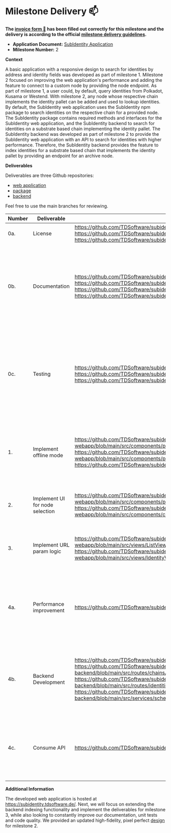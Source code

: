 # Milestone Delivery :mailbox:

**The [invoice form :pencil:](https://docs.google.com/forms/d/e/1FAIpQLSfmNYaoCgrxyhzgoKQ0ynQvnNRoTmgApz9NrMp-hd8mhIiO0A/viewform) has been filled out correctly for this milestone and the delivery is according to the official [milestone delivery guidelines](https://github.com/w3f/Grants-Program/blob/master/docs/milestone-deliverables-guidelines.md).**

* **Application Document:** [SubIdentity Application](https://github.com/w3f/Grants-Program/blob/master/applications/SubIdentity.md)
* **Milestone Number:** 2

**Context**

A basic application with a responsive design to search for identities by address and identity fields was developed as part of milestone 1. Milestone 2 focused on improving the web application's performance and adding the feature to connect to a custom node by providing the node endpoint.
As part of milestone 1, a user could, by default, query identities from Polkadot, Kusama or Westend. With milestone 2, any node whose respective chain implements the identity pallet can be added and used to lookup identities. 
By default, the SubIdentity web application uses the SubIdentity npm package to search identities on the respective chain for a provided node. The SubIdentity package contains required methods and interfaces for the SubIdentity web application, and the SubIdentity backend to search for identities on a substrate based chain implementing the identity pallet.
The SubIdentity backend was developed as part of milestone 2 to provide the SubIdentity web application with an API to search for identities with higher performance. Therefore, the SubIdentity backend provides the feature to index identities for a substrate based chain that implements the identity pallet by providing an endpoint for an archive node.

**Deliverables**

Deliverables are three Github repositories:
* [web application](https://github.com/TDSoftware/subidentity-webapp)
* [package](https://github.com/TDSoftware/subidentity-package)
* [backend](https://github.com/TDSoftware/subidentity-backend)

Feel free to use the main branches for reviewing.

| Number | Deliverable | Link | Notes |
| ------------- | ------------- | ------------- |------------- |
| 0a. | License | https://github.com/TDSoftware/subidentity-package/blob/main/LICENSE https://github.com/TDSoftware/subidentity-webapp/blob/main/LICENSE https://github.com/TDSoftware/subidentity-backend/blob/main/LICENSE | Apache 2.0 |
| 0b. | Documentation | https://github.com/TDSoftware/subidentity-webapp/blob/main/README.md https://github.com/TDSoftware/subidentity-webapp/blob/main/docs/Tutorial.md https://github.com/TDSoftware/subidentity-package/blob/main/README.md https://github.com/TDSoftware/subidentity-backend/blob/main/readme.md | We provided **inline documentation** of the code, a meaningful readme for all repositories and added a basic **tutorial** that explains how a user can use the application. |
| 0c. | Testing | https://github.com/TDSoftware/subidentity-webapp/blob/main/README.md	https://github.com/TDSoftware/subidentity-package/blob/main/README.md https://github.com/TDSoftware/subidentity-backend/blob/main/readme.md | Core functions are covered by unit tests as far as reasonably applicable to ensure functionality and robustness. In the readme files, we describe how to run these tests. |
| 1. | Implement offline mode | https://github.com/TDSoftware/subidentity-webapp/blob/main/src/components/partials/IdentitySearch/CustomNodeModal.vue https://github.com/TDSoftware/subidentity-webapp/blob/main/src/components/partials/IdentitySearch/IdentitySearch.vue https://github.com/TDSoftware/subidentity-webapp/blob/main/src/util/storage.ts | We implemented necessary functionality to enable a user to connect to a custom node and fetch identities from there. |
| 2. | Implement UI for node selection | https://github.com/TDSoftware/subidentity-webapp/blob/main/src/components/partials/IdentitySearch/CustomNodeModal.vue https://github.com/TDSoftware/subidentity-webapp/blob/main/src/components/common/CustomSelect.vue | We built a UI with Vue.js to enable a user to connect to a custom node from the UI |
| 3. | Implement URL param logic | https://github.com/TDSoftware/subidentity-webapp/blob/main/src/views/ListView.vue https://github.com/TDSoftware/subidentity-webapp/blob/main/src/views/IdentityView.vue | URL parameter logic was implemented for search query, chain, page and address |  
| 4a. | Performance improvement | https://github.com/TDSoftware/subidentity-backend | The performance of the web application could be significantly improved by using the developed backend to fetch identities. | 
| 4b. | Backend Development | https://github.com/TDSoftware/subidentity-backend https://github.com/TDSoftware/subidentity-backend/blob/main/src/routes/chains/chainRouter.ts  https://github.com/TDSoftware/subidentity-backend/blob/main/src/routes/identities/identityRouter.ts https://github.com/TDSoftware/subidentity-backend/blob/main/src/services/schedulerService.ts | A backend with Node.js was implemented to increase performance through indexing and an API was provided for the web application. | 
| 4c. | Consume API | https://github.com/TDSoftware/subidentity-webapp/blob/main/src/store/index.ts | If the API is available, the provided API will be used to fetch information instead of the npm package to increase the performance.| 

**Additional Information**

The developed web application is hosted at https://subidentity.tdsoftware.de/. Next, we will focus on extending the backend indexing functionality and implement the deliverables for milestone 3, while also looking to constantly improve our documentation, unit tests and code quality.
We provided an updated high-fidelity, pixel perfect [design](https://www.figma.com/file/Rn8xSxi3flRBJ0Nf0GKWeK/SubIdentity-Public) for milestone 2.
